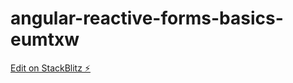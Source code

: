 # angular-reactive-forms-basics-eumtxw

[Edit on StackBlitz ⚡️](https://stackblitz.com/edit/angular-reactive-forms-basics-eumtxw)